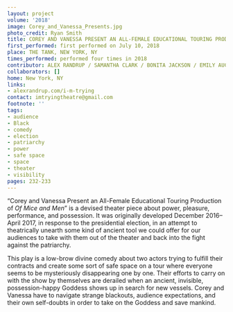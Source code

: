```yaml
---
layout: project
volume: '2018'
image: Corey_and_Vanessa_Presents.jpg
photo_credit: Ryan Smith
title: COREY AND VANESSA PRESENT AN ALL-FEMALE EDUCATIONAL TOURING PRODUCTION OF OF MICE AND MEN
first_performed: first performed on July 10, 2018
place: THE TANK, NEW YORK, NY
times_performed: performed four times in 2018
contributor: ALEX RANDRUP / SAMANTHA CLARK / BONITA JACKSON / EMILY AUCIELLO / SIENA ZOE ALLEN
collaborators: []
home: New York, NY
links:
- alexrandrup.com/i-m-trying
contact: imtryingtheatre@gmail.com
footnote: ''
tags:
- audience
- Black
- comedy
- election
- patriarchy
- power
- safe space
- space
- theater
- visibility
pages: 232-233
---
```


“Corey and Vanessa Present an All-Female Educational Touring Production of _Of Mice and Men_” is a devised theater piece about power, pleasure, performance, and possession. It was originally developed December 2016–April 2017, in response to the presidential election, in an attempt to theatrically unearth some kind of ancient tool we could offer for our audiences to take with them out of the theater and back into the fight against the patriarchy.

This play is a low-brow divine comedy about two actors trying to fulfill their contracts and create some sort of safe space on a tour where everyone seems to be mysteriously disappearing one by one. Their efforts to carry on with the show by themselves are derailed when an ancient, invisible, possession-happy Goddess shows up in search for new vessels. Corey and Vanessa have to navigate strange blackouts, audience expectations, and their own self-doubts in order to take on the Goddess and save mankind.
